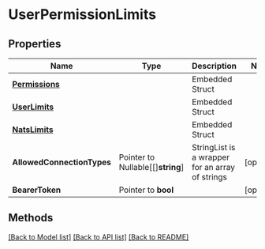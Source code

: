# UserPermissionLimits

## Properties

Name | Type | Description | Notes
------------ | ------------- | ------------- | -------------
 | [**Permissions**](Permissions.md) |   | Embedded Struct
 | [**UserLimits**](UserLimits.md) |   | Embedded Struct
 | [**NatsLimits**](NatsLimits.md) |   | Embedded Struct
**AllowedConnectionTypes** | Pointer to Nullable[[]**string**] | StringList is a wrapper for an array of strings | [optional] 
**BearerToken** | Pointer to **bool** |  | [optional] 

## Methods


[[Back to Model list]](../README.md#documentation-for-models) [[Back to API list]](../README.md#documentation-for-api-endpoints) [[Back to README]](../README.md)


